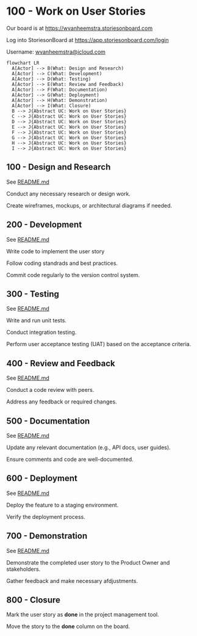 # 100 - Work on User Stories

Our board is at https://wvanheemstra.storiesonboard.com

Log into StoriesonBoard at https://app.storiesonboard.com/login

Username: wvanheemstra@icloud.com

```mermaid
flowchart LR
  A[Actor] --> B(What: Design and Research)
  A[Actor] --> C(What: Development)
  A[Actor] --> D(What: Testing)
  A[Actor] --> E(What: Review and Feedback)
  A[Actor] --> F(What: Documentation)
  A[Actor] --> G(What: Deployment)
  A[Actor] --> H(What: Demonstration)
  A[Actor] --> I(What: Closure)
  B --> J{Abstract UC: Work on User Stories}
  C --> J{Abstract UC: Work on User Stories}
  D --> J{Abstract UC: Work on User Stories}
  E --> J{Abstract UC: Work on User Stories}
  F --> J{Abstract UC: Work on User Stories}
  G --> J{Abstract UC: Work on User Stories}
  H --> J{Abstract UC: Work on User Stories}
  I --> J{Abstract UC: Work on User Stories}
```

## 100 - Design and Research

See [README.md](./100/README.md)

Conduct any necessary research or design work.

Create wireframes, mockups, or architectural diagrams if needed.

## 200 - Development

See [README.md](./200/README.md)

Write code to implement the user story

Follow coding standrads and best practices.

Commit code regularly to the version control system.

## 300 - Testing

See [README.md](./300/README.md)

Write and run unit tests.

Conduct integration testing.

Perform user acceptance testing (UAT) based on the acceptance criteria.

## 400 - Review and Feedback

See [README.md](./400/README.md)

Conduct a code review with peers.

Address any feedback or required changes.

## 500 - Documentation

See [README.md](./500/README.md)

Update any relevant documentation (e.g., API docs, user guides).

Ensure comments and code are well-documented.

## 600 - Deployment

See [README.md](./600/README.md)

Deploy the feature to a staging environment.

Verify the deployment process.

## 700 - Demonstration

See [README.md](./700/README.md)

Demonstrate the completed user story to the Product Owner and stakeholders.

Gather feedback and make necessary afdjustments.

## 800 - Closure

Mark the user story as **done** in the project management tool.

Move the story to the **done** column on the board.
